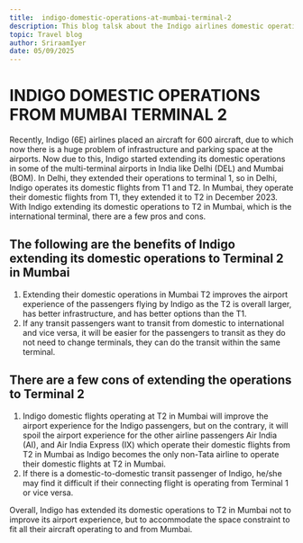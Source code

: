 ```yaml
---
title:  indigo-domestic-operations-at-mumbai-terminal-2
description: This blog talsk about the Indigo airlines domestic operations at Mumbai Terminal 2
topic: Travel blog
author: SriraamIyer
date: 05/09/2025
---
```

# INDIGO DOMESTIC OPERATIONS FROM MUMBAI TERMINAL 2

Recently, Indigo (6E) airlines placed an aircraft for 600 aircraft, due to which now there is a huge problem of infrastructure and parking space at the airports. Now due to this, Indigo started extending its domestic operations in some of the multi-terminal airports in India like Delhi (DEL) and Mumbai (BOM). In Delhi, they extended their operations to terminal 1, so in Delhi, Indigo operates its domestic flights from T1 and T2. In Mumbai, they operate their domestic flights from T1, they extended it to T2 in December 2023.
With Indigo extending its domestic operations to T2 in Mumbai, which is the international terminal, there are a few pros and cons.

## The following are the benefits of Indigo extending its domestic operations to Terminal 2 in Mumbai
1.	Extending their domestic operations in Mumbai T2 improves the airport experience of the passengers flying by Indigo as the T2 is overall larger, has better infrastructure, and has better options than the T1.
2.	If any transit passengers want to transit from domestic to international and vice versa, it will be easier for the passengers to transit as they do not need to change terminals, they can do the transit within the same terminal.

## There are a few cons of extending the operations to Terminal 2
1.	Indigo domestic flights operating at T2 in Mumbai will improve the airport experience for the Indigo passengers, but on the contrary, it will spoil the airport experience for the other airline passengers Air India (AI), and Air India Express (IX) which operate their domestic flights from T2 in Mumbai as Indigo becomes the only non-Tata airline to operate their domestic flights at T2 in Mumbai.
2.	If there is a domestic-to-domestic transit passenger of Indigo, he/she may find it difficult if their connecting flight is operating from Terminal 1 or vice versa.

Overall, Indigo has extended its domestic operations to T2 in Mumbai not to improve its airport experience, but to accommodate the space constraint to fit all their aircraft operating to and from Mumbai.
